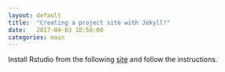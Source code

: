 ```yaml
---
layout: default
title:  "Creating a project site with Jekyll!"
date:   2017-04-03 10:50:00
categories: main
---
```


Install Rstudio from the following [site](https://www.rstudio.com/) and follow the instructions.
